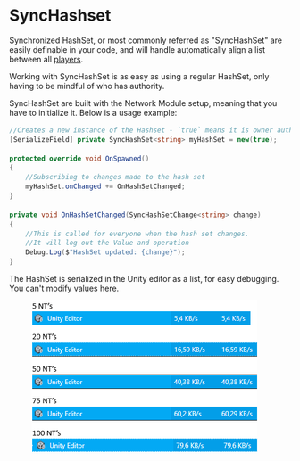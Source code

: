 # SyncHashset

Synchronized HashSet, or most commonly referred as "SyncHashSet" are easily definable in your code, and will handle automatically align a list between all [players](../../../terminology/playerid-client-connection.md).

Working with SyncHashSet is as easy as using a regular HashSet, only having to be mindful of who has authority.

SyncHashSet are built with the Network Module setup, meaning that you have to initialize it. Below is a usage example:

```csharp
//Creates a new instance of the Hashset - `true` means it is owner auth. 
[SerializeField] private SyncHashSet<string> myHashSet = new(true);

protected override void OnSpawned()
{
    //Subscribing to changes made to the hash set
    myHashSet.onChanged += OnHashSetChanged;
}

private void OnHashSetChanged(SyncHashSetChange<string> change)
{
    //This is called for everyone when the hash set changes.
    //It will log out the Value and operation
    Debug.Log($"HashSet updated: {change}");
}
```

The HashSet is serialized in the Unity editor as a list, for easy debugging. You can't modify values here.

<figure><img src="../../../.gitbook/assets/image (6) (1).png" alt=""><figcaption></figcaption></figure>
